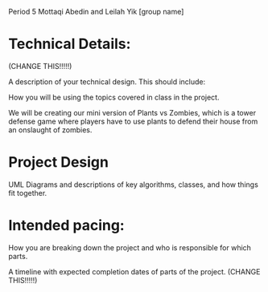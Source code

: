 Period 5
Mottaqi Abedin and Leilah Yik
\[group name]

# Technical Details:

(CHANGE THIS!!!!!)

A description of your technical design. This should include:

How you will be using the topics covered in class in the project.

We will be creating our mini version of Plants vs Zombies, which is a tower defense game where players have to use plants to defend their house from an onslaught of zombies. 

# Project Design

UML Diagrams and descriptions of key algorithms, classes, and how things fit together.



# Intended pacing:

How you are breaking down the project and who is responsible for which parts.

A timeline with expected completion dates of parts of the project. (CHANGE THIS!!!!!)
